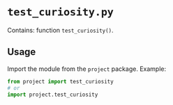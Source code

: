 # `test_curiosity.py`

Contains: function `test_curiosity()`.

## Usage

Import the module from the `project` package. Example:

```python
from project import test_curiosity
# or
import project.test_curiosity
```
